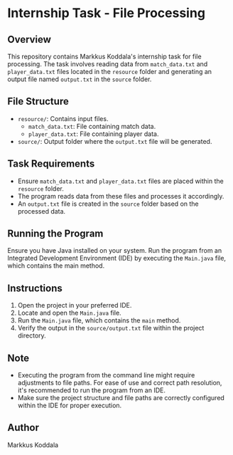 # Internship Task - File Processing

## Overview
This repository contains Markkus Koddala's internship task for file processing. The task involves reading data from `match_data.txt` and `player_data.txt` files located in the `resource` folder and generating an output file named `output.txt` in the `source` folder.

## File Structure
- `resource/`: Contains input files.
  - `match_data.txt`: File containing match data.
  - `player_data.txt`: File containing player data.
- `source/`: Output folder where the `output.txt` file will be generated.

## Task Requirements
- Ensure `match_data.txt` and `player_data.txt` files are placed within the `resource` folder.
- The program reads data from these files and processes it accordingly.
- An `output.txt` file is created in the `source` folder based on the processed data.

## Running the Program
Ensure you have Java installed on your system.
Run the program from an Integrated Development Environment (IDE) by executing the `Main.java` file, which contains the main method.

## Instructions
1. Open the project in your preferred IDE.
2. Locate and open the `Main.java` file.
3. Run the `Main.java` file, which contains the `main` method.
4. Verify the output in the `source/output.txt` file within the project directory.

## Note
- Executing the program from the command line might require adjustments to file paths. For ease of use and correct path resolution, it's recommended to run the program from an IDE.
- Make sure the project structure and file paths are correctly configured within the IDE for proper execution.

## Author
Markkus Koddala
